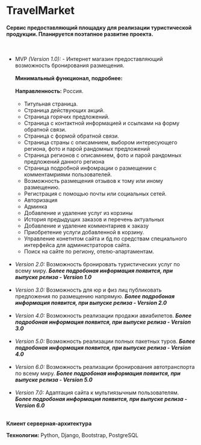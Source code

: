 <h1>TravelMarket </h1>
<h4>Сервис предоставляющий площадку для реализации туристической продукции.
Планируется поэтапное развитие проекта.</h4>

<br>
<ul>
<li>MVP <i>(Version 1.0):</i> - Интернет магазин предоставляющий возможность бронирования размещения.
<br><br> 
<b>Минимальный функционал, подробнее:</b>
<br><br><b>Направленность:</b> Россия. <br><br>
    <ul>
        <li>  Титульная страница. </li>
        <li>  Страница действующих акций. </li>
        <li>  Страница горячих предложений. </li>
        <li>  Страница с контактной информацией и ссылками на форму обратной связи. </li>
        <li>  Страница с формой обратной связи. </li>
        <li>  Страница страны с описамнием, выбором интересующего региона, фото и парой рандомных предложений </li>
        <li>  Страница регионов с описамнием, фото и парой рандомных предложений данного региона </li>
        <li>  Страница подробной инфомрации о размещении с комментамриями пользователей. </li>
        <li>  Возможность размещения отзывов к тому или иному размещению. </li>
        <li>  Регистрация с помощью почты или социальных сетей. </li>
        <li>  Авторизация </li>
        <li>  Админка </li>
        <li>  Добавление и удаление услуг из корзины </li>
        <li>  История предыдущих заказов и перечень актуальных </li>
        <li>  Добавление и удаление комментариев к заказу </li>
        <li>  Приобретение услуги добавленной в корзину. </li>
        <li>  Управление конетнтом сайта и бд по средствам специального интерфейса для администраторов сайта. </li>
        <li>  Поиск на сайте по региону, отелю-апартаментам.</li>
    </ul>
    <br>
    
<li><i>Version 2.0:</i>  Возможность бронировать туристических услуг по всему миру. <i><b>Более подробоная информация появится, при выпуске релиза - Version 1.0</b></i> <br><br>
<li><i>Version 3.0:</i> Возможность для юр и физ лиц публиковать предложения по размещению напрямую. <i><b>Более подробоная информация появится, при выпуске релиза - Version 2.0</b></i>
<br><br>
<li><i>Version 4.0:</i> Возможность реализации продажи авиабилетов. <i><b>Более подробоная информация появится, при выпуске релиза - Version 3.0</b></i><br><br>
<li><i>Version 5.0:</i> Возможность реализации полных пакетных туров. <i><b>Более подробоная информация появится, при выпуске релиза - Version 4.0</b></i><br><br>
<li><i>Version 6.0:</i> Возможность реализации бронирования автотранспорта по всему миру. <i><b>Более подробоная информация появится, при выпуске релиза - Version 5.0</b></i><br><br>
<li><i>Version 7.0:</i> Адаптация сайта к мультиязычным пользователям. <i><b>Более подробоная информация появится, при выпуске релиза - Version 6.0</b></i><br><br>
</ul>

**Клиент серверная-архитектура**
 
**Технологии:** Python, Django, Bootstrap, PostgreSQL